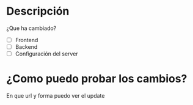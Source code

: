 # Descripción
¿Que ha cambiado?

- [ ] Frontend
- [ ] Backend
- [ ] Configuración del server

# ¿Como puedo probar los cambios?
En que url y forma puedo ver el update
